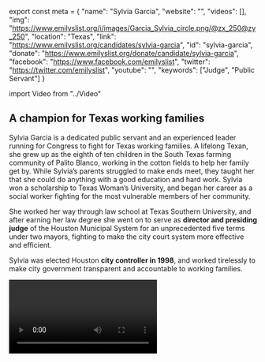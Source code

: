 export const meta = {
  "name": "Sylvia Garcia",
  "website": "",
  "videos": [],
  "img": "https://www.emilyslist.org/i/images/Garcia_Sylvia_circle.png/@zx_250@zy_250",
  "location": "Texas",
  "link": "https://www.emilyslist.org/candidates/sylvia-garcia",
  "id": "sylvia-garcia",
  "donate": "https://www.emilyslist.org/donate/candidate/sylvia-garcia",
  "facebook": "https://www.facebook.com/emilyslist",
  "twitter": "https://twitter.com/emilyslist",
  "youtube": "",
  "keywords": ["Judge", "Public Servant"]
}

import Video from "../Video"

## A champion for Texas working families

Sylvia Garcia is a dedicated public servant and an experienced leader running for Congress to fight for Texas working families. A lifelong Texan, she grew up as the eighth of ten children in the South Texas farming community of Palito Blanco, working in the cotton fields to help her family get by. While Sylvia’s parents struggled to make ends meet, they taught her that she could do anything with a good education and hard work. Sylvia won a scholarship to Texas Woman’s University, and began her career as a social worker fighting for the most vulnerable members of her community.

She worked her way through law school at Texas Southern University, and after earning her law degree she went on to serve as **director and presiding judge** of the Houston Municipal System for an unprecedented five terms under two mayors, fighting to make the city court system more effective and efficient.

Sylvia was elected Houston **city controller in 1998**, and worked tirelessly to make city government transparent and accountable to working families.

<Video id="28q40KbYcnY" />

After two terms, she was elected to the Harris **County Commissioner's Court**, the first Hispanic and first woman to be elected to that office in her own right, and she has served as the president of the National Association of Latino Elected and Appointed Officials.

In 2013, Sylvia was elected to the Texas state Senate, becoming the seventh woman and the **third Hispanic woman to serve** in that chamber.

A resident of Houston, Sylvia has dedicated her career to serving the Harris County community she is proud to call home.



## An experienced leader fighting to expand economic opportunity

Sylvia is dedicated to expanding economic opportunity and creating good paying jobs for all hardworking Texas families. She has personally experienced the power of public education to open doors, and she believes in the potential of Texas students. When elected she will be a powerful advocate for policies that give all Texas students and families the opportunity to thrive. Sylvia is a pro-choice champion committed to expanding access to health care, and she has fought back against the Texas Republicans who have stood in the way of expanding Medicaid to help close the coverage gap in Texas. When elected to Congress, she will fight back against Republicans’ desperate attempts to undo the progress we’ve worked so hard to make, and she will work tirelessly to expand all Texans’ access to quality, affordable health care. “As Latinos, we have seen such an anti-immigrant climate in Texas, and the lack of immigration reform has created laws that deny access to Latinos in healthcare, education, housing, voter registration,” Sylvia has said, and when elected, she will bring new leadership to Congress as she continues her lifelong fight for all hardworking Texans.

## An opportunity to make history

Sylvia is running for the open seat currently held by the retiring incumbent Democratic Congressman Gene Green. This dedicated champion for Texas working families is running a strong grassroots campaign and she has what it takes to win. The Lone Star State is home to millions of Latinas, but the state has never elected a Latina to Congress. Sylvia is poised to be one of the first, and she’s fighting tirelessly for the Texans whose voices aren’t being heard in Washington. Let’s show her our full support and give Houstonians and all Texas Latinas a new voice in the halls of power.
